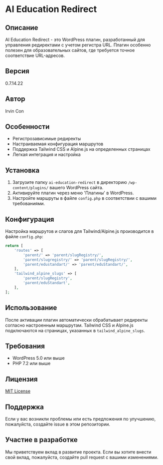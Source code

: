 # AI Education Redirect

## Описание
AI Education Redirect - это WordPress плагин, разработанный для управления редиректами с учетом регистра URL. Плагин особенно полезен для образовательных сайтов, где требуется точное соответствие URL-адресов.

## Версия
0.7.14.22

## Автор
Irvin Con

## Особенности
- Регистрозависимые редиректы
- Настраиваемая конфигурация маршрутов
- Поддержка Tailwind CSS и Alpine.js на определенных страницах
- Легкая интеграция и настройка

## Установка
1. Загрузите папку `ai-education-redirect` в директорию `/wp-content/plugins/` вашего WordPress сайта.
2. Активируйте плагин через меню 'Плагины' в WordPress.
3. Настройте маршруты в файле `config.php` в соответствии с вашими требованиями.

## Конфигурация
Настройка маршрутов и слагов для Tailwind/Alpine.js производится в файле `config.php`:

```php
return [
    'routes' => [
        'parent/' => 'parent/slugRegistry/',
        'parent/slugregistry/' => 'parent/slugRegistry/',
        'parent/edustandart/' => 'parent/eduStandart/',
    ],
    'tailwind_alpine_slugs' => [
        'parent/slugRegistry',
        'parent/eduStandart',
    ],
];
```

## Использование
После активации плагин автоматически обрабатывает редиректы согласно настроенным маршрутам. Tailwind CSS и Alpine.js подключаются на страницах, указанных в `tailwind_alpine_slugs`.

## Требования
- WordPress 5.0 или выше
- PHP 7.2 или выше

## Лицензия
[MIT License](LICENSE)

## Поддержка
Если у вас возникли проблемы или есть предложения по улучшению, пожалуйста, создайте issue в этом репозитории.

## Участие в разработке
Мы приветствуем вклад в развитие проекта. Если вы хотите внести свой вклад, пожалуйста, создайте pull request с вашими изменениями.